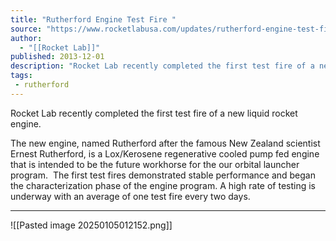 ```yaml
---
title: "Rutherford Engine Test Fire "
source: "https://www.rocketlabusa.com/updates/rutherford-engine-test-fire/"
author:
  - "[[Rocket Lab]]"
published: 2013-12-01
description: "Rocket Lab recently completed the first test fire of a new liquid rocket engine."
tags:
 - rutherford
---
```

Rocket Lab recently completed the first test fire of a new liquid rocket engine.

The new engine, named Rutherford after the famous New Zealand scientist Ernest Rutherford, is a Lox/Kerosene regenerative cooled pump fed engine that is intended to be the future workhorse for the our orbital launcher program.  The first test fires demonstrated stable performance and began the characterization phase of the engine program. A high rate of testing is underway with an average of one test fire every two days.

---

![[Pasted image 20250105012152.png]]